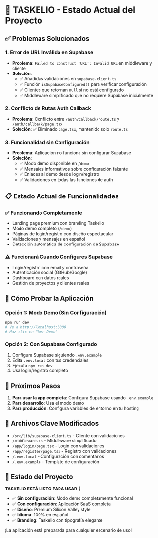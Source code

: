 # 🎯 TASKELIO - Estado Actual del Proyecto

## ✅ **Problemas Solucionados**

### 1. **Error de URL Inválida en Supabase**
- **Problema**: `Failed to construct 'URL': Invalid URL` en middleware y cliente
- **Solución**: 
  - ✅ Añadidas validaciones en `supabase-client.ts`
  - ✅ Función `isSupabaseConfigured()` para verificar configuración
  - ✅ Clientes que retornan `null` si no está configurado
  - ✅ Middleware simplificado que no requiere Supabase inicialmente

### 2. **Conflicto de Rutas Auth Callback**
- **Problema**: Conflicto entre `/auth/callback/route.ts` y `/auth/callback/page.tsx`
- **Solución**: ✅ Eliminado `page.tsx`, mantenido solo `route.ts`

### 3. **Funcionalidad sin Configuración**
- **Problema**: Aplicación no funciona sin configurar Supabase
- **Solución**: 
  - ✅ Modo demo disponible en `/demo`
  - ✅ Mensajes informativos sobre configuración faltante
  - ✅ Enlaces al demo desde login/registro
  - ✅ Validaciones en todas las funciones de auth

## 📋 **Estado Actual de Funcionalidades**

### ✅ **Funcionando Completamente**
- Landing page premium con branding Taskelio
- Modo demo completo (`/demo`)
- Páginas de login/registro con diseño espectacular
- Validaciones y mensajes en español
- Detección automática de configuración de Supabase

### ⚠️ **Funcionará Cuando Configures Supabase**
- Login/registro con email y contraseña
- Autenticación social (GitHub/Google)
- Dashboard con datos reales
- Gestión de proyectos y clientes reales

## 🚀 **Cómo Probar la Aplicación**

### **Opción 1: Modo Demo (Sin Configuración)**
```bash
npm run dev
# Ve a http://localhost:3000
# Haz clic en "Ver Demo"
```

### **Opción 2: Con Supabase Configurado**
1. Configura Supabase siguiendo `.env.example`
2. Edita `.env.local` con tus credenciales
3. Ejecuta `npm run dev`
4. Usa login/registro completo

## 🔧 **Próximos Pasos**

1. **Para usar la app completa**: Configura Supabase usando `.env.example`
2. **Para desarrollo**: Usa el modo demo
3. **Para producción**: Configura variables de entorno en tu hosting

## 📁 **Archivos Clave Modificados**

- `/src/lib/supabase-client.ts` - Cliente con validaciones
- `/middleware.ts` - Middleware simplificado
- `/app/login/page.tsx` - Login con validaciones
- `/app/register/page.tsx` - Registro con validaciones
- `/.env.local` - Configuración con comentarios
- `/.env.example` - Template de configuración

## 🌟 **Estado del Proyecto**

**TASKELIO ESTÁ LISTO PARA USAR** 🎉

- ✅ **Sin configuración**: Modo demo completamente funcional
- ✅ **Con configuración**: Aplicación SaaS completa
- ✅ **Diseño**: Premium Silicon Valley style
- ✅ **Idioma**: 100% en español
- ✅ **Branding**: Taskelio con tipografía elegante

¡La aplicación está preparada para cualquier escenario de uso!
